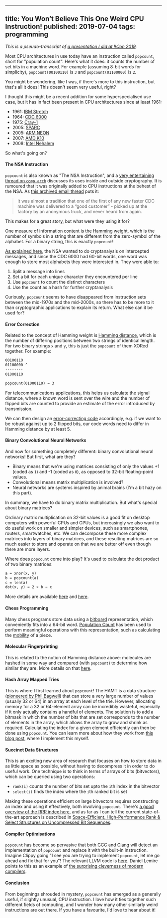 --------------------------------------------------------------------------------
title: You Won’t Believe This One Weird CPU Instruction!
published: 2019-07-04
tags: programming
--------------------------------------------------------------------------------

_This is a pseudo-transcript of [a presentation I did at !!Con
2019](https://www.youtube.com/watch?v=bLFqLfz2Fmc)._

Most CPU architectures in use today have an instruction called `popcount`,
short for "population count".  Here's what it does: it counts the number of set
bits in a machine word. For example (assuming 8-bit words for simplicity),
`popcount(00100110)` is `3` and `popcount(01100000)` is `2`.

You might be wondering, like I was, if there's more to this instruction, but
that's all it does! This doesn't seem very useful, right?

I thought this might be a recent addition for some hyperspecialised use case,
but it has in fact been present in CPU architectures since at least 1961:

- 1961: [IBM Stretch](https://en.wikipedia.org/wiki/IBM_7030_Stretch)
- 1964: [CDC 6000](https://en.wikipedia.org/wiki/CDC_6000_series)
- 1975: [Cray-1](https://en.wikipedia.org/wiki/Cray-1)
- 2005: [SPARC](https://en.wikipedia.org/wiki/SPARC)
- 2005: [ARM NEON](https://en.wikipedia.org/wiki/ARM_architecture#Advanced_SIMD_(NEON))
- 2007: [AMD K10](https://en.wikipedia.org/wiki/AMD_10h)
- 2008: [Intel Nehalem](https://en.wikipedia.org/wiki/Nehalem_(microarchitecture))

So what's going on?

#### The NSA Instruction

`popcount` is also known as "The NSA Instruction", and a [very entertaining
thread on
`comp.arch`](https://groups.google.com/forum/#!msg/comp.arch/UXEi7G6WHuU/Z2z7fC7Xhr8J)
discusses its uses inside and outside cryptography. It is rumoured that it was
originally added to CPU instructions at the behest of the NSA. As [this
archived email thread](http://cryptome.org/jya/sadd.htm) puts it:

> It was almost a tradition that one of the first of any new faster CDC machine
> was delivered to a “good customer” - picked up at the factory by an anonymous
> truck, and never heard from again.

This makes for a great story, but what were they using it for?

One measure of information content is the [Hamming
weight](https://en.wikipedia.org/wiki/Hamming_weight), which is the number of
symbols in a string that are different from the zero-symbol of the alphabet.
For a binary string, this is exactly `popcount`!

[As explained here](http://www.talkchess.com/forum3/viewtopic.php?t=38521), the
NSA wanted to do cryptanalysis on intercepted messages, and since the CDC 6000
had 60-bit words, one word was enough to store most alphabets they were
interested in. They were able to:

1. Split a message into lines
2. Set a bit for each unique character they encountered per line
3. Use `popcount` to count the distinct characters
4. Use the count as a hash for further cryptanalysis

Curiously, `popcount` seems to have disappeared from instruction sets between
the mid-1970s and the mid-2000s, so there has to be more to it than
cryptographic applications to explain its return. What else can it be used for?

#### Error Correction

Related to the concept of Hamming weight is [Hamming
distance](https://en.wikipedia.org/wiki/Hamming_distance), which is the number
of differing positions between two strings of identical length. For two binary
strings `x` and `y`, this is just the `popcount` of them XORed together. For
example:

```default
00100110
01100000 ^
--------
01000110

popcount(01000110) = 3
```

For telecommunications applications, this helps us calculate the signal
distance, where a known word is sent over the wire and the number of flipped
bits are counted to provide an estimate of the error introduced by transmission.

We can then design an [error-correcting
code](https://en.wikipedia.org/wiki/Hamming_distance#Error_detection_and_error_correction)
accordingly, e.g. if we want to be robust against up to 2 flipped bits, our
code words need to differ in Hamming distance by at least 5.

#### Binary Convolutional Neural Networks

And now for something completely different: binary convolutional neural
networks! But first, what are they?

- Binary means that we're using matrices consisting of only the values +1 (coded
as `1`) and -1 (coded as `0`), as opposed to 32-bit floating-point values.
- Convolutional means matrix multiplication is involved?
- Neural networks are systems inspired by animal brains (I'm a bit hazy on
this part).

In summary, we have to do binary matrix multiplication. But what's special
about binary matrices?

Ordinary matrix multiplication on 32-bit values is a good fit on desktop
computers with powerful CPUs and GPUs, but increasingly we also want to do
useful work on smaller and simpler devices, such as smartphones, routers,
smartwatches, etc. We can decompose these more complex matrices into layers of
binary matrices, and these resulting matrices are so much easier to store and
operate on that we are better off even though there are more layers.

Where does `popcount` come into play? It's used to calculate the dot product of
two binary matrices:

```default
a = xnor(x, y)
b = popcount(a)
c = len(a)
dot(x, y) = 2 × b − c
```

More details are available
[here](https://sushscience.wordpress.com/2017/10/01/understanding-binary-neural-networks/)
and
[here](https://developer.apple.com/documentation/metalperformanceshaders/mpscnnbinaryconvolution).

#### Chess Programming

Many chess programs store data using a
[bitboard](https://www.chessprogramming.org/Bitboards) representation, which
conveniently fits into a 64-bit word. [Population
Count](https://www.chessprogramming.org/Population_Count) has been used to
perform meaningful operations with this representation, such as calculating the
[mobility](https://www.chessprogramming.org/Mobility#Mobility_with_Bitboards)
of a piece.

#### Molecular Fingerprinting

This is related to the notion of Hamming distance above: molecules are hashed
in some way and compared (with `popcount`) to determine how similar they are.
More details on that
[here](http://www.dalkescientific.com/writings/diary/archive/2008/06/26/fingerprint_background.html).

#### Hash Array Mapped Tries

This is where I first learned about `popcount`! The HAMT is a data structure
([pioneered by Phil
Bagwell](https://lampwww.epfl.ch/papers/idealhashtrees.pdf)) that can store a
very large number of values (usually 32 or 64) in an array at each level of the
trie. However, allocating memory for a 32 or 64-element array can be incredibly
wasteful, especially if it only actually contains a handful of elements. The
solution is to add a bitmask in which the number of bits that are set
corresponds to the number of elements in the array, which allows the array to
grow and shrink as required. Calculating the index for a given element
efficiently can then be done using `popcount`. You can learn more about how
they work from [this blog
post](https://vaibhavsagar.com/blog/2018/07/29/hamts-from-scratch/), where I
implement this myself.

#### Succinct Data Structures

This is an exciting new area of research that focuses on how to store data in
as little space as possible, without having to decompress it in order to do
useful work. One technique is to think in terms of arrays of bits (bitvectors), which can be
queried using two operations:

- `rank(i)` counts the number of bits set upto the `i`th index in the bitvector
- `select(i)` finds the index where the `i`th ranked bit is set

Making these operations efficient on large bitvectors requires constructing an
index and using it effectively, both involving `popcount`. There's [a good
overview of the RRR index here](https://alexbowe.com/rrr/), and as far as I can
tell the current state-of-the-art approach is described in [Space-Efficient,
High-Performance Rank & Select Structures on Uncompressed Bit
Sequences](http://www.cs.cmu.edu/~./dga/papers/zhou-sea2013.pdf).

#### Compiler Optimisations

`popcount` has become so pervasive that both
[GCC](https://godbolt.org/z/JUzmD8) and [Clang](https://godbolt.org/z/AVqMGl)
will detect an implementation of `popcount` and replace it with the built-in
instruction. Imagine Clippy going "I see you are trying to implement
`popcount`, let me go ahead and fix that for you"! The relevant LLVM code is
[here](https://github.com/llvm-mirror/llvm/blob/f36485f7ac2a8d72ad0e0f2134c17fd365272285/lib/Transforms/Scalar/LoopIdiomRecognize.cpp#L960).
Daniel Lemire points to this as an example of [the surprising cleverness of
modern
compilers](https://lemire.me/blog/2016/05/23/the-surprising-cleverness-of-modern-compilers/).

#### Conclusion

From beginnings shrouded in mystery, `popcount` has emerged as a generally
useful, if slightly unusual, CPU instruction. I love how it ties together such
different fields of computing, and I wonder how many other similarly weird
instructions are out there. If you have a favourite, I'd love to hear about it!
